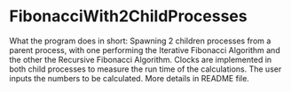 # FibonacciWith2ChildProcesses
What the program does in short: Spawning 2 children processes from a parent process, with one performing the Iterative Fibonacci Algorithm and the other the Recursive Fibonacci Algorithm. Clocks are implemented in both child processes to measure the run time of the calculations. The user inputs the numbers to be calculated. More details in README file.
